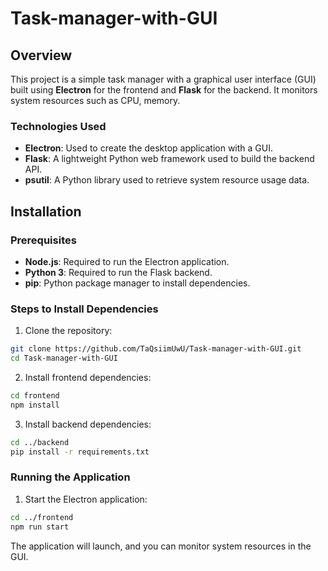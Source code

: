 # Task-manager-with-GUI
## Overview

This project is a simple task manager with a graphical user interface (GUI) built using **Electron** for the frontend and **Flask** for the backend. It monitors system resources such as CPU, memory.

### Technologies Used

- **Electron**: Used to create the desktop application with a GUI.
- **Flask**: A lightweight Python web framework used to build the backend API.
- **psutil**: A Python library used to retrieve system resource usage data.

## Installation

### Prerequisites

- **Node.js**: Required to run the Electron application.
- **Python 3**: Required to run the Flask backend.
- **pip**: Python package manager to install dependencies.

### Steps to Install Dependencies

1. Clone the repository:
  ```bash
  git clone https://github.com/TaQsiimUwU/Task-manager-with-GUI.git
  cd Task-manager-with-GUI
  ```

2. Install frontend dependencies:
  ```bash
  cd frontend
  npm install
  ```

3. Install backend dependencies:
  ```bash
  cd ../backend
  pip install -r requirements.txt
  ```

### Running the Application
1. Start the Electron application:
  ```bash
  cd ../frontend
  npm run start
  ```

The application will launch, and you can monitor system resources in the GUI.
